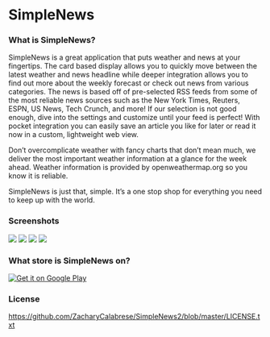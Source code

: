 # SimpleNews

### What is SimpleNews?

SimpleNews is a great application that puts weather and news at your fingertips. The card based display allows you to quickly move between the latest weather and news headline while deeper integration allows you to find out more about the weekly forecast or check out news from various categories.
The news is based off of pre-selected RSS feeds from some of the most reliable news sources such as the New York Times, Reuters, ESPN, US News, Tech Crunch, and more! If our selection is not good enough, dive into the settings and customize until your feed is perfect! With pocket integration you can easily save an article you like for later or read it now in a custom, lightweight web view.

Don’t overcomplicate weather with fancy charts that don’t mean much, we deliver the most important weather information at a glance for the week ahead. Weather information is provided by openweathermap.org so you know it is reliable.

SimpleNews is just that, simple. It’s a one stop shop for everything you need to keep up with the world.

### Screenshots

![](https://lh3.googleusercontent.com/e2HHlQuba3eVGzHE1zGfQIEJJXTBnysT5lDolJ_3MujUEdSc62EdrrG-E7mS_cJfu9U=h310)
![](https://lh3.googleusercontent.com/I5nnb3kp8bfvQ8FRHsGVzLzsEbVI0ubDEu-rNMPCK5yrcG228toqv4oIIi1yuR7UVk4=h310)
![](https://lh3.googleusercontent.com/tU4aE1_4JR6z6esT0mpuIqnH2asstT-7TrU3oOmtokxEQ-9OlGdmWs1p5a6mNTmAifqR=h310)
![](https://lh3.googleusercontent.com/mhXtuYJWnz3JrOApMoGh_06xw3Xx7WanVcp0dWo0ZkczZUiAcm9BvDIB68KpCDk9sSM=h310)

### What store is SimpleNews on?

<a href="https://play.google.com/store/apps/details?id=https://play.google.com/store/apps/details?id=com.zacharycalabrese.doughboy.simplenews2">
  <img alt="Get it on Google Play"
       src="https://developer.android.com/images/brand/en_generic_rgb_wo_60.png" />
</a>

### License

https://github.com/ZacharyCalabrese/SimpleNews2/blob/master/LICENSE.txt

